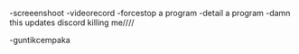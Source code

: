-screeenshoot
-videorecord
-forcestop a program
-detail a program
-damn this updates discord killing me////

-guntikcempaka